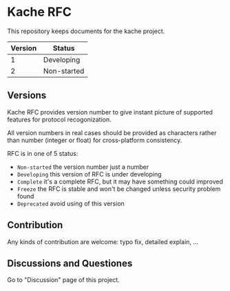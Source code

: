 # Kache RFC

This repository keeps documents for the kache project.

| Version | Status      |
|---------|-------------|
| 1       | Developing  |
| 2       | Non-started |

## Versions

Kache RFC provides version number to give instant picture of supported features for protocol recogonization.

All version numbers in real cases should be provided as characters rather than number (integer or float) for cross-platform consistency.

RFC is in one of 5 status:

- `Non-started` the version number just a number
- `Developing` this version of RFC is under developing
- `Complete` it's a complete RFC, but it may have something could improved
- `Freeze` the RFC is stable and won't be changed unless security problem found
- `Deprecated` avoid using of this version

## Contribution
Any kinds of contribution are welcome: typo fix, detailed explain, ...

## Discussions and Questiones
Go to "Discussion" page of this project.
